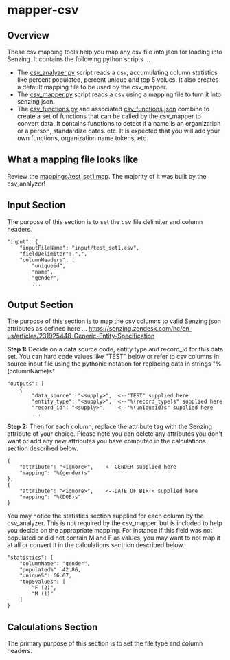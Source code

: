 # mapper-csv

## Overview

These csv mapping tools help you map any csv file into json for loading into Senzing.  It contains the following python scripts ...
- The [csv_analyzer.py](csv_analyzer.py) script reads a csv, accumulating column statistics like percent populated, percent unique and top 5 values.  It also creates a default mapping file to be used by the csv_mapper.
- The [csv_mapper.py](csv_mapper.py) script reads a csv using a mapping file to turn it into senzing json.
- The [csv_functions.py](csv_functions.py) and associated [csv_functions.json](csv_functions.json) combine to create a set of functions that can be called by the csv_mapper to convert data.  It contains functions to detect if a name is an organization or a person, standardize dates. etc.  It is expected that you will add your own functions, organization name tokens, etc.

## What a mapping file looks like

Review the [mappings/test_set1.map](mappings/test_set1.map). The majority of it was built by the csv_analyzer!

## Input Section
The purpose of this section is to set the csv file delimiter and column headers.   
```console
"input": {
    "inputFileName": "input/test_set1.csv",
    "fieldDelimiter": ",",
    "columnHeaders": [
        "uniqueid",
        "name",
        "gender",
        ...
```
## Output Section
The purpose of this section is to map the csv columns to valid Senzing json attributes as defined here ... https://senzing.zendesk.com/hc/en-us/articles/231925448-Generic-Entity-Specification

**Step 1:** Decide on a data source code, entity type and record_id for this data set.  You can hard code values like "TEST" below or refer to csv columns in source input file using the pythonic notation for replacing data in strings "%(columnName)s" 
```console
"outputs": [
    {
        "data_source": "<supply>",  <--"TEST" supplied here
        "entity_type": "<supply>",  <--"%(record_type)s" supplied here
        "record_id": "<supply>",    <--"%(uniqueid)s" supplied here
        ...
```
**Step 2:** Then for each column, replace the attribute tag with the Senzing attribute of your choice.   Please note you can delete any attributes you don't want or add any new attributes you have computed in the calculations section described below.
```console
{
    "attribute": "<ignore>",    <--GENDER supplied here
    "mapping": "%(gender)s"
},
{
    "attribute": "<ignore>",    <--DATE_OF_BIRTH supplied here
    "mapping": "%(DOB)s"
}
```
You may notice the statistics section supplied for each column by the csv_analyzer. This is not required by the csv_mapper, but is included to help you decide on the appropriate mapping.  For instance if this field was not populated or did not contain M and F as values, you may want to not map it at all or convert it in the calculations sectrion described below.
```console
"statistics": {
    "columnName": "gender",
    "populated%": 42.86,
    "unique%": 66.67,
    "top5values": [
        "F (2)",
        "M (1)"
    ]
}
```
## Calculations Section
The primary purpose of this section is to set the file type and column headers.   
```console

```
